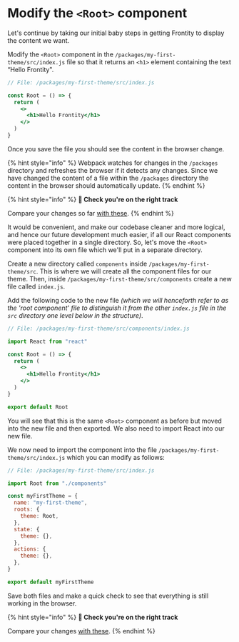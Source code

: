 # Modify the `<Root>` component

Let's continue by taking our initial baby steps in getting Frontity to display the content we want.

Modify the `<Root>` component in the `/packages/my-first-theme/src/index.js` file so that it returns an `<h1>` element containing the text “Hello Frontity".

```jsx
// File: /packages/my-first-theme/src/index.js

const Root = () => {
  return (
    <>
      <h1>Hello Frontity</h1>
    </>
  )
}
```

Once you save the file you should see the content in the browser change.

{% hint style="info" %}
Webpack watches for changes in the `/packages` directory and refreshes the browser if it detects any changes. Since we have changed the content of a file within the `/packages` directory the content in the browser should automatically update.
{% endhint %}

{% hint style="info" %}
**🧐 Check you're on the right track**

Compare your changes so far [with these](https://github.com/frontity-demos/tutorial-hello-frontity/commit/7ba7b0879bb02240c6bf627a4f15c50ba249726b).
{% endhint %}

It would be convenient, and make our codebase cleaner and more logical, and hence our future development much easier, if all our React components were placed together in a single directory. So, let's move the `<Root>` component into its own file which we'll put in a separate directory.

Create a new directory called `components` inside `/packages/my-first-theme/src`. This is where we will create all the component files for our theme. Then, inside `/packages/my-first-theme/src/components` create a new file called `index.js`.

Add the following code to the new file _(which we will henceforth refer to as the 'root component' file to distinguish it from the other `index.js` file in the `src` directory one level below in the structure)_.

```jsx
// File: /packages/my-first-theme/src/components/index.js

import React from "react"

const Root = () => {
  return (
    <>
      <h1>Hello Frontity</h1>
    </>
  )
}

export default Root
```

You will see that this is the same `<Root>` component as before but moved into the new file and then exported. We also need to import React into our new file.

We now need to import the component into the file `/packages/my-first-theme/src/index.js` which you can modify as follows:

```jsx
// File: /packages/my-first-theme/src/index.js

import Root from "./components"

const myFirstTheme = {
  name: "my-first-theme",
  roots: {
    theme: Root,
  },
  state: {
    theme: {},
  },
  actions: {
    theme: {},
  },
}

export default myFirstTheme
```

Save both files and make a quick check to see that everything is still working in the browser.

{% hint style="info" %}
**🧐 Check you're on the right track**

Compare your changes [with these](https://github.com/frontity-demos/tutorial-hello-frontity/commit/88e834628e3e4a66676425b45314f98e0046c3c2).
{% endhint %}
